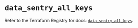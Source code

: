 # `data_sentry_all_keys`

Refer to the Terraform Registry for docs: [`data_sentry_all_keys`](https://registry.terraform.io/providers/jianyuan/sentry/0.14.3/docs/data-sources/all_keys).
